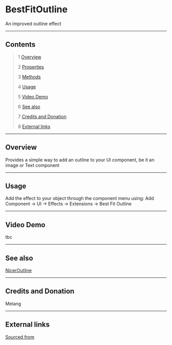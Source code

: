 # BestFitOutline

An improved outline effect

<!--![](Images/ Game Image.jpg)-->

---------

## Contents

> 1 [Overview](#overview)
>
> 2 [Properties](#properties)
>
> 3 [Methods](#methods)
>
> 4 [Usage](#usage)
>
> 5 [Video Demo](#video-demo)
>
> 6 [See also](#see-also)
>
> 7 [Credits and Donation](#credits-and-donation)
>
> 8 [External links](#external-links)

---------

## Overview

Provides a simple way to add an outline to your UI component, be it an image or Text component

---------

## Usage

Add the effect to your object through the component menu using:
Add Component -> UI -> Effects -> Extensions -> Best Fit Outline 

---------

## Video Demo

tbc

---------

## See also

[NicerOutline](/Controls.md/NicerOutline)

---------

## Credits and Donation

Melang

---------

## External links

[Sourced from](http://forum.unity3d.com/members/melang.593409/)
